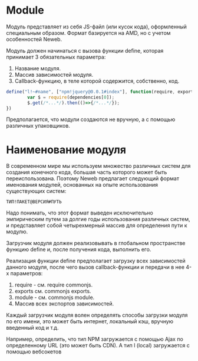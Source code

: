 # Module

Модуль представляет из себя JS-файл (или кусок кода), оформленный специальным образом. Формат базируется на AMD, но с учетом особенностей Neweb.

Модуль должен начинаться с вызова функции define, которая принимает 3 обязательных параметра:

1. Название модуля.
2. Массив зависимостей модуля.
3. Callback-функцию, в теле которой содержится, собственно, код.
```javascript
define("l!~#name", ["npm!jquery@0.0.1#index"], function(require, exports, module, dependencies){
        var $ = require(dependencies[0]);
        $.get(/*...*/).then(()=>{/*...*/});
})
```    
Предполагается, что модули создаются не вручную, а с помощью различных упаковщиков.

# Наименование модуля

В современном мире мы используем множество различных систем для создания конечного кода, большая часть которого может быть переиспользована. Поэтому Neweb предлагает следующий формат именования модулей, основанных на опыте использования существующих систем:

`ТИП!ПАКЕТ@ВЕРСИЯ#ПУТЬ`

Надо понимать, что этот формат выведен исключительно эмпирическим путем за долгие годы использования различных систем, и представляет собой четырехмерный массив для определения пути к модулю.

Загрузчик модуля должен реализовывать в глобальном пространстве функцию define и, после получения кода, выполнить его.

Реализация функции define предполагает загрузку всех зависимостей данного модуля, после чего вызов callback-функции и передачи в нее 4-х параметров:

1. require - см. require commonjs.
2. exports  см. commonjs exports.
3. module - см. commonjs module.
4. Массив всех экспортов зависимостей.

Каждый загрузчик модуля волен определять способы загрузки модуля по его имени, это может быть интернет, локальный кэш, вручную введенный код и т.д.

Например, определить, что тип NPM загружается с помощью Ajax по определенному URL (это может быть CDN).
А тип l (local) загружается с помощью вебсокетов
